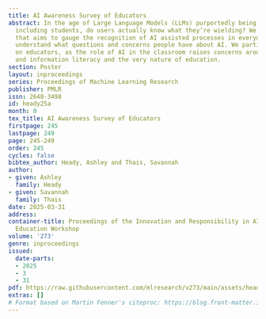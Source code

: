 ```yaml
---
title: AI Awareness Survey of Educators
abstract: In the age of Large Language Models (LLMs) purportedly being used by everyone,
  including students, do users actually know what they’re wielding? We present a study
  that aims to gauge the recognition of AI assisted processes in everyday life and
  understand what questions and concerns people have about AI. We particularly focus
  on educators, as the role of AI in the classroom raises concerns around technical
  and information literacy and the very nature of education.
section: Poster
layout: inproceedings
series: Proceedings of Machine Learning Research
publisher: PMLR
issn: 2640-3498
id: heady25a
month: 0
tex_title: AI Awareness Survey of Educators
firstpage: 245
lastpage: 249
page: 245-249
order: 245
cycles: false
bibtex_author: Heady, Ashley and Thais, Savannah
author:
- given: Ashley
  family: Heady
- given: Savannah
  family: Thais
date: 2025-03-31
address:
container-title: Proceedings of the Innovation and Responsibility in AI-Supported
  Education Workshop
volume: '273'
genre: inproceedings
issued:
  date-parts:
  - 2025
  - 3
  - 31
pdf: https://raw.githubusercontent.com/mlresearch/v273/main/assets/heady25a/heady25a.pdf
extras: []
# Format based on Martin Fenner's citeproc: https://blog.front-matter.io/posts/citeproc-yaml-for-bibliographies/
---
```

